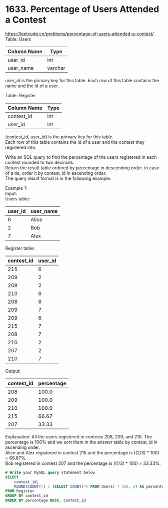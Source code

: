 # 1633. Percentage of Users Attended a Contest
https://leetcode.cn/problems/percentage-of-users-attended-a-contest/   
Table: Users

| Column Name | Type    |
|-------------|---------|
| user_id     | int     |
| user_name   | varchar |

user_id is the primary key for this table.
Each row of this table contains the name and the id of a user.
 
Table: Register

| Column Name | Type    |
|-------------|---------|
| contest_id  | int     |
| user_id     | int     |

(contest_id, user_id) is the primary key for this table.   
Each row of this table contains the id of a user and the contest they registered into.  
 
Write an SQL query to find the percentage of the users registered in each contest rounded to two decimals.  
Return the result table ordered by percentage in descending order. In case of a tie, order it by contest_id in ascending order.  
The query result format is in the following example.  
 
Example 1:  
Input:   
Users table:  

| user_id | user_name |
|-------------|---------|
| 6       | Alice     |
| 2       | Bob       |
| 7       | Alex      |

Register table:

| contest_id | user_id |
|-------------|---------|
| 215        | 6       |
| 209        | 2       |
| 208        | 2       |
| 210        | 6       |
| 208        | 6       |
| 209        | 7       |
| 209        | 6       |
| 215        | 7       |
| 208        | 7       |
| 210        | 2       |
| 207        | 2       |
| 210        | 7       |

Output: 

| contest_id | percentage |
|-------------|---------|
| 208        | 100.0      |
| 209        | 100.0      |
| 210        | 100.0      |
| 215        | 66.67      |
| 207        | 33.33      |

Explanation: 
All the users registered in contests 208, 209, and 210. The percentage is 100% and we sort them in the answer table by contest_id in ascending order.  
Alice and Alex registered in contest 215 and the percentage is ((2/3) * 100) = 66.67%.  
Bob registered in contest 207 and the percentage is ((1/3) * 100) = 33.33%.  

``` sql
# Write your MySQL query statement below
SELECT
    contest_id,
    ROUND(COUNT(*) / (SELECT COUNT(*) FROM Users) * 100, 2) AS percentage
FROM Register
GROUP BY contest_id
ORDER BY percentage DESC, contest_id
```
